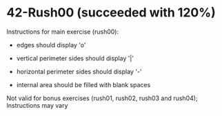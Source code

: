 # 42-Rush00 (succeeded with 120%)

Instructions for main exercise (rush00):

- edges should display 'o'

- vertical perimeter sides should display '|'

- horizontal perimeter sides should display '-'

- internal area should be filled with blank spaces

Not valid for bonus exercises (rush01, rush02, rush03 and rush04); Instructions may vary
